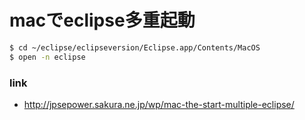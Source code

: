 # macでeclipse多重起動



```bash
$ cd ~/eclipse/eclipseversion/Eclipse.app/Contents/MacOS
$ open -n eclipse
```



### link

* http://jpsepower.sakura.ne.jp/wp/mac-the-start-multiple-eclipse/

